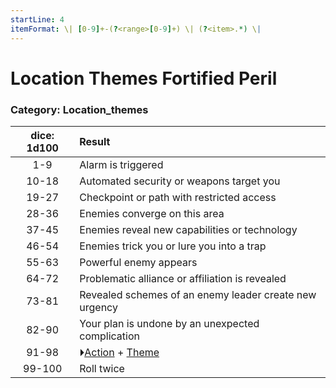 ```yaml
---
startLine: 4
itemFormat: \| [0-9]+-(?<range>[0-9]+) \| (?<item>.*) \|
---
```

# Location Themes Fortified Peril
### Category: Location_themes

| dice: 1d100 | Result |
|:----:|:-------|
| 1-9 | Alarm is triggered |
| 10-18 | Automated security or weapons target you |
| 19-27 | Checkpoint or path with restricted access |
| 28-36 | Enemies converge on this area |
| 37-45 | Enemies reveal new capabilities or technology |
| 46-54 | Enemies trick you or lure you into a trap |
| 55-63 | Powerful enemy appears |
| 64-72 | Problematic alliance or affiliation is revealed |
| 73-81 | Revealed schemes of an enemy leader create new urgency |
| 82-90 | Your plan is undone by an unexpected complication |
| 91-98 | ⏵[Action](Core_Action.md) + [Theme](Core_Theme.md) |
| 99-100 | Roll twice |